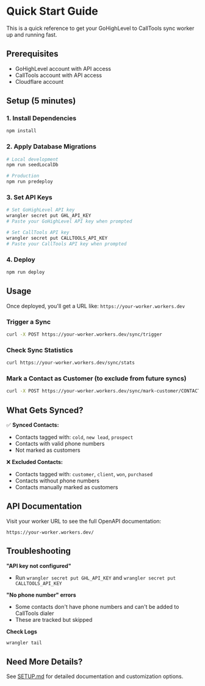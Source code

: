 # Quick Start Guide

This is a quick reference to get your GoHighLevel to CallTools sync worker up and running fast.

## Prerequisites

- GoHighLevel account with API access
- CallTools account with API access
- Cloudflare account

## Setup (5 minutes)

### 1. Install Dependencies
```bash
npm install
```

### 2. Apply Database Migrations
```bash
# Local development
npm run seedLocalDb

# Production
npm run predeploy
```

### 3. Set API Keys
```bash
# Set GoHighLevel API key
wrangler secret put GHL_API_KEY
# Paste your GoHighLevel API key when prompted

# Set CallTools API key
wrangler secret put CALLTOOLS_API_KEY
# Paste your CallTools API key when prompted
```

### 4. Deploy
```bash
npm run deploy
```

## Usage

Once deployed, you'll get a URL like: `https://your-worker.workers.dev`

### Trigger a Sync
```bash
curl -X POST https://your-worker.workers.dev/sync/trigger
```

### Check Sync Statistics
```bash
curl https://your-worker.workers.dev/sync/stats
```

### Mark a Contact as Customer (to exclude from future syncs)
```bash
curl -X POST https://your-worker.workers.dev/sync/mark-customer/CONTACT_ID
```

## What Gets Synced?

✅ **Synced Contacts:**
- Contacts tagged with: `cold`, `new lead`, `prospect`
- Contacts with valid phone numbers
- Not marked as customers

❌ **Excluded Contacts:**
- Contacts tagged with: `customer`, `client`, `won`, `purchased`
- Contacts without phone numbers
- Contacts manually marked as customers

## API Documentation

Visit your worker URL to see the full OpenAPI documentation:
```
https://your-worker.workers.dev/
```

## Troubleshooting

**"API key not configured"**
- Run `wrangler secret put GHL_API_KEY` and `wrangler secret put CALLTOOLS_API_KEY`

**"No phone number" errors**
- Some contacts don't have phone numbers and can't be added to CallTools dialer
- These are tracked but skipped

**Check Logs**
```bash
wrangler tail
```

## Need More Details?

See [SETUP.md](./SETUP.md) for detailed documentation and customization options.
